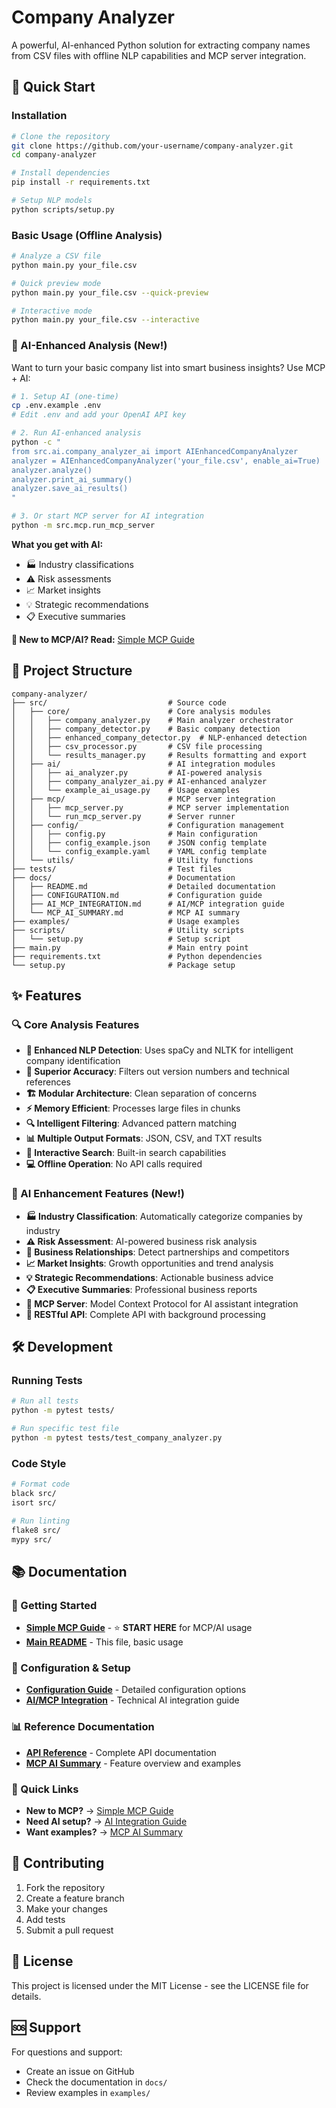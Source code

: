 # Company Analyzer

A powerful, AI-enhanced Python solution for extracting company names from CSV files with offline NLP capabilities and MCP server integration.

## 🚀 Quick Start

### Installation

```bash
# Clone the repository
git clone https://github.com/your-username/company-analyzer.git
cd company-analyzer

# Install dependencies
pip install -r requirements.txt

# Setup NLP models
python scripts/setup.py
```

### Basic Usage (Offline Analysis)

```bash
# Analyze a CSV file
python main.py your_file.csv

# Quick preview mode
python main.py your_file.csv --quick-preview

# Interactive mode
python main.py your_file.csv --interactive
```

### 🤖 AI-Enhanced Analysis (New!)

Want to turn your basic company list into smart business insights? Use MCP + AI:

```bash
# 1. Setup AI (one-time)
cp .env.example .env
# Edit .env and add your OpenAI API key

# 2. Run AI-enhanced analysis
python -c "
from src.ai.company_analyzer_ai import AIEnhancedCompanyAnalyzer
analyzer = AIEnhancedCompanyAnalyzer('your_file.csv', enable_ai=True)
analyzer.analyze()
analyzer.print_ai_summary()
analyzer.save_ai_results()
"

# 3. Or start MCP server for AI integration
python -m src.mcp.run_mcp_server
```

**What you get with AI:**
- 🏭 Industry classifications
- ⚠️ Risk assessments  
- 📈 Market insights
- 💡 Strategic recommendations
- 📋 Executive summaries

**📖 New to MCP/AI? Read:** [Simple MCP Guide](docs/MCP_SIMPLE_GUIDE.md)

## 📁 Project Structure

```
company-analyzer/
├── src/                           # Source code
│   ├── core/                      # Core analysis modules
│   │   ├── company_analyzer.py    # Main analyzer orchestrator
│   │   ├── company_detector.py    # Basic company detection
│   │   ├── enhanced_company_detector.py  # NLP-enhanced detection
│   │   ├── csv_processor.py       # CSV file processing
│   │   └── results_manager.py     # Results formatting and export
│   ├── ai/                        # AI integration modules
│   │   ├── ai_analyzer.py         # AI-powered analysis
│   │   ├── company_analyzer_ai.py # AI-enhanced analyzer
│   │   └── example_ai_usage.py    # Usage examples
│   ├── mcp/                       # MCP server integration
│   │   ├── mcp_server.py          # MCP server implementation
│   │   └── run_mcp_server.py      # Server runner
│   ├── config/                    # Configuration management
│   │   ├── config.py              # Main configuration
│   │   ├── config_example.json    # JSON config template
│   │   └── config_example.yaml    # YAML config template
│   └── utils/                     # Utility functions
├── tests/                         # Test files
├── docs/                          # Documentation
│   ├── README.md                  # Detailed documentation
│   ├── CONFIGURATION.md           # Configuration guide
│   ├── AI_MCP_INTEGRATION.md      # AI/MCP integration guide
│   └── MCP_AI_SUMMARY.md          # MCP AI summary
├── examples/                      # Usage examples
├── scripts/                       # Utility scripts
│   └── setup.py                   # Setup script
├── main.py                        # Main entry point
├── requirements.txt               # Python dependencies
└── setup.py                       # Package setup
```

## ✨ Features

### 🔍 Core Analysis Features
- **🧠 Enhanced NLP Detection**: Uses spaCy and NLTK for intelligent company identification
- **🎯 Superior Accuracy**: Filters out version numbers and technical references
- **🏗️ Modular Architecture**: Clean separation of concerns
- **⚡ Memory Efficient**: Processes large files in chunks
- **🔍 Intelligent Filtering**: Advanced pattern matching
- **📊 Multiple Output Formats**: JSON, CSV, and TXT results
- **🔎 Interactive Search**: Built-in search capabilities
- **💻 Offline Operation**: No API calls required

### 🤖 AI Enhancement Features (New!)
- **🏭 Industry Classification**: Automatically categorize companies by industry
- **⚠️ Risk Assessment**: AI-powered business risk analysis
- **🤝 Business Relationships**: Detect partnerships and competitors
- **📈 Market Insights**: Growth opportunities and trend analysis
- **💡 Strategic Recommendations**: Actionable business advice
- **📋 Executive Summaries**: Professional business reports
- **🔗 MCP Server**: Model Context Protocol for AI assistant integration
- **🚀 RESTful API**: Complete API with background processing

## 🛠️ Development

### Running Tests

```bash
# Run all tests
python -m pytest tests/

# Run specific test file
python -m pytest tests/test_company_analyzer.py
```

### Code Style

```bash
# Format code
black src/
isort src/

# Run linting
flake8 src/
mypy src/
```

## 📚 Documentation

### 📖 Getting Started
- **[Simple MCP Guide](docs/MCP_SIMPLE_GUIDE.md)** - ⭐ **START HERE** for MCP/AI usage
- **[Main README](README.md)** - This file, basic usage

### 🔧 Configuration & Setup
- **[Configuration Guide](docs/CONFIGURATION.md)** - Detailed configuration options
- **[AI/MCP Integration](docs/AI_MCP_INTEGRATION.md)** - Technical AI integration guide

### 📊 Reference Documentation
- **[API Reference](docs/README.md)** - Complete API documentation
- **[MCP AI Summary](docs/MCP_AI_SUMMARY.md)** - Feature overview and examples

### 🚀 Quick Links
- **New to MCP?** → [Simple MCP Guide](docs/MCP_SIMPLE_GUIDE.md)
- **Need AI setup?** → [AI Integration Guide](docs/AI_MCP_INTEGRATION.md)
- **Want examples?** → [MCP AI Summary](docs/MCP_AI_SUMMARY.md)

## 🤝 Contributing

1. Fork the repository
2. Create a feature branch
3. Make your changes
4. Add tests
5. Submit a pull request

## 📄 License

This project is licensed under the MIT License - see the LICENSE file for details.

## 🆘 Support

For questions and support:
- Create an issue on GitHub
- Check the documentation in `docs/`
- Review examples in `examples/` 
